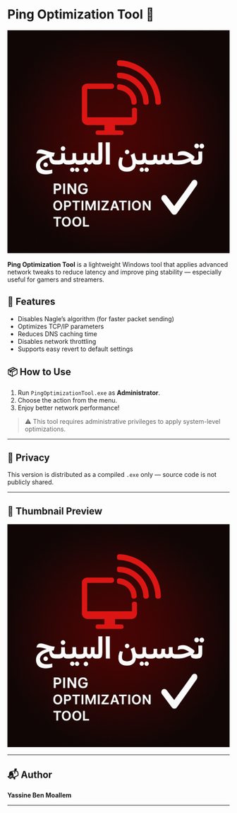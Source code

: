 # Ping Optimization Tool 🚀

![Thumbnail](thumbnail.png)

**Ping Optimization Tool** is a lightweight Windows tool that applies advanced network tweaks to reduce latency and improve ping stability — especially useful for gamers and streamers.

## 🔧 Features
- Disables Nagle’s algorithm (for faster packet sending)
- Optimizes TCP/IP parameters
- Reduces DNS caching time
- Disables network throttling
- Supports easy revert to default settings

## 📦 How to Use
1. Run `PingOptimizationTool.exe` as **Administrator**.
2. Choose the action from the menu.
3. Enjoy better network performance!

> ⚠ This tool requires administrative privileges to apply system-level optimizations.

---

## 🔐 Privacy
This version is distributed as a compiled `.exe` only — source code is not publicly shared.

---

## 📸 Thumbnail Preview

![Preview](thumbnail.png)

---

## 📬 Author
**Yassine Ben Moallem**

---